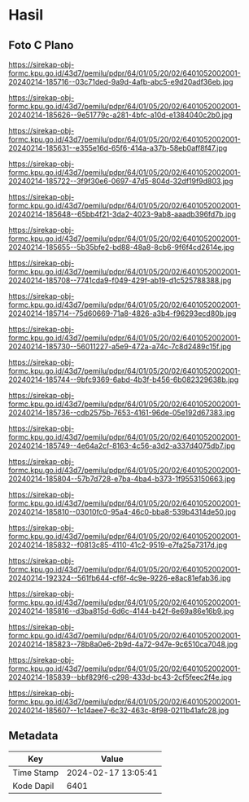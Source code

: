 # Hasil

## Foto C Plano

https://sirekap-obj-formc.kpu.go.id/43d7/pemilu/pdpr/64/01/05/20/02/6401052002001-20240214-185716--03c71ded-9a9d-4afb-abc5-e9d20adf36eb.jpg

https://sirekap-obj-formc.kpu.go.id/43d7/pemilu/pdpr/64/01/05/20/02/6401052002001-20240214-185626--9e51779c-a281-4bfc-a10d-e1384040c2b0.jpg

https://sirekap-obj-formc.kpu.go.id/43d7/pemilu/pdpr/64/01/05/20/02/6401052002001-20240214-185631--e355e16d-65f6-414a-a37b-58eb0aff8f47.jpg

https://sirekap-obj-formc.kpu.go.id/43d7/pemilu/pdpr/64/01/05/20/02/6401052002001-20240214-185722--3f9f30e6-0697-47d5-804d-32df19f9d803.jpg

https://sirekap-obj-formc.kpu.go.id/43d7/pemilu/pdpr/64/01/05/20/02/6401052002001-20240214-185648--65bb4f21-3da2-4023-9ab8-aaadb396fd7b.jpg

https://sirekap-obj-formc.kpu.go.id/43d7/pemilu/pdpr/64/01/05/20/02/6401052002001-20240214-185655--5b35bfe2-bd88-48a8-8cb6-9f6f4cd2614e.jpg

https://sirekap-obj-formc.kpu.go.id/43d7/pemilu/pdpr/64/01/05/20/02/6401052002001-20240214-185708--7741cda9-f049-429f-ab19-d1c525788388.jpg

https://sirekap-obj-formc.kpu.go.id/43d7/pemilu/pdpr/64/01/05/20/02/6401052002001-20240214-185714--75d60669-71a8-4826-a3b4-f96293ecd80b.jpg

https://sirekap-obj-formc.kpu.go.id/43d7/pemilu/pdpr/64/01/05/20/02/6401052002001-20240214-185730--56011227-a5e9-472a-a74c-7c8d2489c15f.jpg

https://sirekap-obj-formc.kpu.go.id/43d7/pemilu/pdpr/64/01/05/20/02/6401052002001-20240214-185744--9bfc9369-6abd-4b3f-b456-6b082329638b.jpg

https://sirekap-obj-formc.kpu.go.id/43d7/pemilu/pdpr/64/01/05/20/02/6401052002001-20240214-185736--cdb2575b-7653-4161-96de-05e192d67383.jpg

https://sirekap-obj-formc.kpu.go.id/43d7/pemilu/pdpr/64/01/05/20/02/6401052002001-20240214-185749--4e64a2cf-8163-4c56-a3d2-a337d4075db7.jpg

https://sirekap-obj-formc.kpu.go.id/43d7/pemilu/pdpr/64/01/05/20/02/6401052002001-20240214-185804--57b7d728-e7ba-4ba4-b373-1f9553150663.jpg

https://sirekap-obj-formc.kpu.go.id/43d7/pemilu/pdpr/64/01/05/20/02/6401052002001-20240214-185810--03010fc0-95a4-46c0-bba8-539b4314de50.jpg

https://sirekap-obj-formc.kpu.go.id/43d7/pemilu/pdpr/64/01/05/20/02/6401052002001-20240214-185832--f0813c85-4110-41c2-9519-e7fa25a7317d.jpg

https://sirekap-obj-formc.kpu.go.id/43d7/pemilu/pdpr/64/01/05/20/02/6401052002001-20240214-192324--561fb644-cf6f-4c9e-9226-e8ac81efab36.jpg

https://sirekap-obj-formc.kpu.go.id/43d7/pemilu/pdpr/64/01/05/20/02/6401052002001-20240214-185816--d3ba815d-6d6c-4144-b42f-6e69a86e16b9.jpg

https://sirekap-obj-formc.kpu.go.id/43d7/pemilu/pdpr/64/01/05/20/02/6401052002001-20240214-185823--78b8a0e6-2b9d-4a72-947e-9c6510ca7048.jpg

https://sirekap-obj-formc.kpu.go.id/43d7/pemilu/pdpr/64/01/05/20/02/6401052002001-20240214-185839--bbf829f6-c298-433d-bc43-2cf5feec2f4e.jpg

https://sirekap-obj-formc.kpu.go.id/43d7/pemilu/pdpr/64/01/05/20/02/6401052002001-20240214-185607--1c14aee7-6c32-463c-8f98-0211b41afc28.jpg


## Metadata

| Key        | Value               |
| ---------- | ------------------- |
| Time Stamp | 2024-02-17 13:05:41 |
| Kode Dapil | 6401                |



